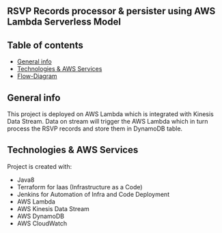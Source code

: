 ## RSVP Records processor & persister using AWS Lambda Serverless Model

## Table of contents
* [General info](#general-info)
* [Technologies & AWS Services](#technologies)
* [Flow-Diagram](#flow-diagram)


## General info
This project is deployed on AWS Lambda which is integrated with Kinesis Data Stream.
Data on stream will trigger the AWS Lambda which in turn process the RSVP records and store
them in DynamoDB table.


## Technologies & AWS Services
Project is created with:
* Java8
* Terraform for Iaas (Infrastructure as a Code)
* Jenkins for Automation of Infra and Code Deployment
* AWS Lambda
* AWS Kinesis Data Stream
* AWS DynamoDB 
* AWS CloudWatch